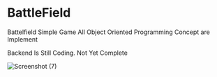 # BattleField
Battelfield Simple Game
All Object Oriented Programming Concept are Implement

Backend Is Still Coding.
Not Yet Complete

![Screenshot (7)](https://user-images.githubusercontent.com/80274745/137575499-0c38c6a0-fc90-4a08-9cdd-6acbc31a5e95.png)

